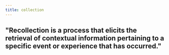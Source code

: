 ```yaml
---
title: collection
---
```


## "Recollection is a process that elicits the retrieval of contextual information pertaining to a specific event or experience that has occurred."
##

